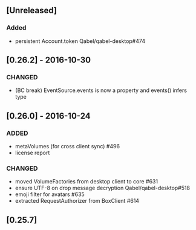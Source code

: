 ## [Unreleased]
### Added
- persistent Account.token Qabel/qabel-desktop#474

## [0.26.2] - 2016-10-30
### CHANGED
- (BC break) EventSource.events is now a property and events() infers type

## [0.26.0] - 2016-10-24
### ADDED
- metaVolumes (for cross client sync) #496
- license report

### CHANGED
- moved VolumeFactories from desktop client to core #631
- ensure UTF-8 on drop message decryption Qabel/qabel-desktop#518
- emoji filter for avatars #635
- extracted RequestAuthorizer from BoxClient #614 

## [0.25.7]
